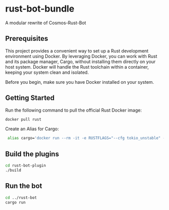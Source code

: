 # rust-bot-bundle
A modular rewrite of Cosmos-Rust-Bot



## Prerequisites

This project provides a convenient way to set up a Rust development environment using Docker. By leveraging Docker, you can work with Rust and its package manager, Cargo, without installing them directly on your host system. Docker will handle the Rust toolchain within a container, keeping your system clean and isolated.

Before you begin, make sure you have Docker installed on your system. 

## Getting Started

Run the following command to pull the official Rust Docker image:

```bash
docker pull rust
```
Create an Alias for Cargo:

```bash
 alias cargo='docker run --rm -it -e RUSTFLAGS="--cfg tokio_unstable" -v "$(pwd)":/usr/src/workspace -w /usr/src/workspace rust cargo'
```

## Build the plugins
```bash 
cd rust-bot-plugin
./build 
```

## Run the bot
```bash 
cd ../rust-bot
cargo run
```
